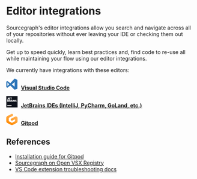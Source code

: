 # Editor integrations

Sourcegraph's editor integrations allow you search and navigate across all of your repositories without ever leaving your IDE or checking them out locally. 

Get up to speed quickly, learn best practices and, find code to re-use all while maintaining your flow using our editor integrations.

We currently have integrations with these editors:

<img src="img/editors/vscode.svg" alt="VS Code logo" width="30" height="30" style="margin-right:5px" /> **[Visual Studio Code](https://marketplace.visualstudio.com/items?itemName=sourcegraph.sourcegraph)**

<img src="img/editors/jetbrains.svg" alt="JetBrains logo" width="30" height="30" style="margin-right:5px" /> **[JetBrains IDEs (IntelliJ, PyCharm, GoLand, etc.)](https://plugins.jetbrains.com/plugin/9682-sourcegraph)**

<img src="img/gitpod.svg" alt="Gitpod logo" width="30" height="30" style="margin-right:5px" /> **[Gitpod](https://open-vsx.org/extension/sourcegraph/sourcegraph)**

## References

- [Installation guide for Gitpod](gitpod.md)
- [Sourcegraph on Open VSX Registry](https://open-vsx.org/extension/sourcegraph/sourcegraph)
- [VS Code extension troubleshooting docs](../admin/how-to/troubleshoot-sg-extension.md#vs-code-extension)
